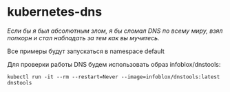 # kubernetes-dns
_Если бы я был абсолютным злом, я бы сломал DNS по всему миру,
взял попкорн и стал набладать за тем как вы мучитесь._

Все примеры будут запускаться в namespace default 

Для проверки работы DNS будем использовать образ 
infoblox/dnstools:

    kubectl run -it --rm --restart=Never --image=infoblox/dnstools:latest dnstools

